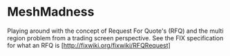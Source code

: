 MeshMadness
===========

Playing around with the concept of Request For Quote's (RFQ) and the multi region problem from a trading screen perspective.  See the FIX specification for what an RFQ is [http://fixwiki.org/fixwiki/RFQRequest]